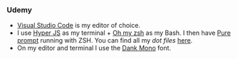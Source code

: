 ### Udemy

- [Visual Studio Code](http://www.google.com) is my editor of choice.
- I use [Hyper JS](http://www.google.com) as my terminal + [Oh my zsh](http://www.google.com) as my Bash. I then have [Pure prompt]() running with ZSH. You can find all my _dot files_ [here]().
- On my editor and terminal I use the [Dank Mono]() font.
